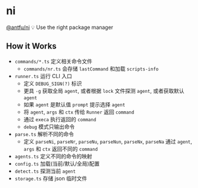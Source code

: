 # ni

[@antfu/ni](http://npm.im/@antfu/ni) 💡 Use the right package manager

## How it Works

- `commands/*.ts` 定义相关命令文件
  - `commands/nr.ts` 会存储 `lastCommand` 和加载 `scripts-info`
- `runner.ts` 运行 CLI 入口
  - 定义 `DEBUG_SIGN(?)` 标识
  - 更具 `-g` 获取全局 `agent`, 或者根据 `lock` 文件探测 `agent`, 或者获取默认 `agent`
  - 如果 `agent` 是默认值 `prompt` 提示选择 `agent`
  - 将 `agent`, `args` 和 `ctx` 传给 `Runner` 返回 `command`
  - 通过 `execa` 执行返回的 `command`
  - `debug` 模式只输出命令
- `parse.ts` 解析不同的命令
  - 定义 `parseNi`, `parseNr`, `parseNu`, `parseNun`, `parseNx`, `parseNa` 通过 `agent`, `args` 和 `ctx` 返回不同的 `command`
- `agents.ts` 定义不同的命令的映射
- `config.ts` 加载(当前/默认/全局)配置
- `detect.ts` 探测当前 `agent`
- `storage.ts` 存储 json 临时文件
